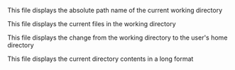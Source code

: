 This file displays the absolute path name of the current working directory

This file displays the current files in the working directory

This file displays the change from the working directory to the user's home directory

This file displays the current directory contents in a long format